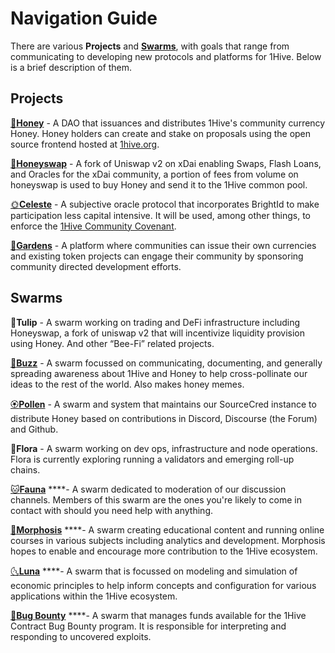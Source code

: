 # Navigation Guide

There are various **Projects** and [**Swarms**](../community/swarms/), with goals that range from communicating to developing new protocols and platforms for 1Hive. Below is a brief description of them.

## Projects

[🍯**Honey**](../projects/honey/) - A DAO that issuances and distributes 1Hive's community currency Honey. Honey holders can create and stake on proposals using the open source frontend hosted at [1hive.org](https://1hive.org).

[🍃**Honeyswap**](../projects/honeyswap/) - A fork of Uniswap v2 on xDai enabling Swaps, Flash Loans, and Oracles for the xDai community, a portion of fees from volume on honeyswap is used to buy Honey and send it to the 1Hive common pool. 

[🌞**Celeste**](../projects/celeste/) - A subjective oracle protocol that incorporates BrightId to make participation less capital intensive. It will be used, among other things, to enforce the [1Hive Community Covenant](../community-covenant.md).

[🌻**Gardens**](../projects/gardens.md) - A platform where communities can issue their own currencies and existing token projects can engage their community by sponsoring community directed development efforts. 

## Swarms

🌷**Tulip** - A swarm working on trading and DeFi infrastructure including Honeyswap, a fork of uniswap v2 that will incentivize liquidity provision using Honey. And other “Bee-Fi” related projects.

[🐝**Buzz**](../community/swarms/buzz.md) - A swarm focussed on communicating, documenting, and generally spreading awareness about 1Hive and Honey to help cross-pollinate our ideas to the rest of the world. Also makes honey memes.

[🏵**Pollen**](../community/swarms/pollen.md) - A swarm and system that maintains our SourceCred instance to distribute Honey based on contributions in Discord, Discourse \(the Forum\) and Github.

🌺**Flora** - A swarm working on dev ops, infrastructure and node operations. Flora is currently exploring running a validators and emerging roll-up chains.

[🐱**Fauna**](../community/swarms/fauna.md) ****- A swarm dedicated to moderation of our discussion channels. Members of this swarm are the ones you're likely to come in contact with should you need help with anything.

[🦋**Morphosis**](../community/swarms/morphosis.md) ****- A swarm creating educational content and running online courses in various subjects including analytics and development. Morphosis hopes to enable and encourage more contribution to the 1Hive ecosystem.

[🌜**Luna**](../community/swarms/luna.md) ****- A swarm that is focussed on modeling and simulation of economic principles to help inform concepts and configuration for various applications within the 1Hive ecosystem.

[🐛**Bug Bounty**](../community/swarms/bug-bounty.md) ****- A swarm that manages funds available for the 1Hive Contract Bug Bounty program. It is responsible for interpreting and responding to uncovered exploits.

